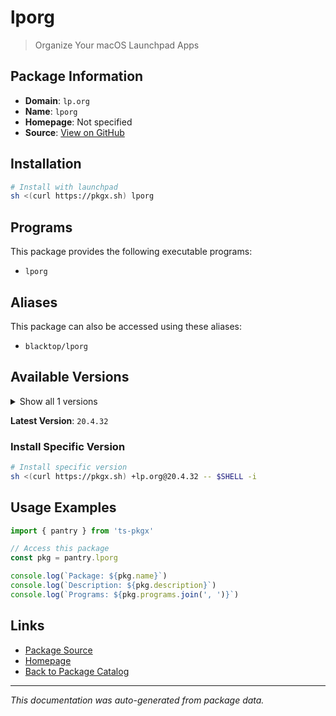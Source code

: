# lporg

> Organize Your macOS Launchpad Apps

## Package Information

- **Domain**: `lp.org`
- **Name**: `lporg`
- **Homepage**: Not specified
- **Source**: [View on GitHub](https://github.com/pkgxdev/pantry/tree/main/projects/github.com/blacktop/lporg/package.yml)

## Installation

```bash
# Install with launchpad
sh <(curl https://pkgx.sh) lporg
```

## Programs

This package provides the following executable programs:

- `lporg`

## Aliases

This package can also be accessed using these aliases:

- `blacktop/lporg`

## Available Versions

<details>
<summary>Show all 1 versions</summary>

- `20.4.32`

</details>

**Latest Version**: `20.4.32`

### Install Specific Version

```bash
# Install specific version
sh <(curl https://pkgx.sh) +lp.org@20.4.32 -- $SHELL -i
```

## Usage Examples

```typescript
import { pantry } from 'ts-pkgx'

// Access this package
const pkg = pantry.lporg

console.log(`Package: ${pkg.name}`)
console.log(`Description: ${pkg.description}`)
console.log(`Programs: ${pkg.programs.join(', ')}`)
```

## Links

- [Package Source](https://github.com/pkgxdev/pantry/tree/main/projects/github.com/blacktop/lporg/package.yml)
- [Homepage](#)
- [Back to Package Catalog](../package-catalog.md)

---

*This documentation was auto-generated from package data.*
